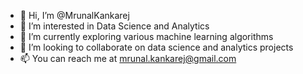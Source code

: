 - 👋 Hi, I’m @MrunalKankarej
- 👀 I’m interested in Data Science and Analytics
- 🌱 I’m currently exploring various machine learning algorithms
- 💞️ I’m looking to collaborate on data science and analytics projects
- 📫 You can reach me at mrunal.kankarej@gmail.com

<!---
MrunalKankarej/MrunalKankarej is a ✨ special ✨ repository because its `README.md` (this file) appears on your GitHub profile.
You can click the Preview link to take a look at your changes.
--->
